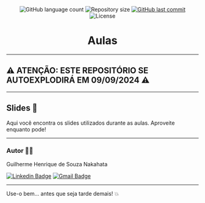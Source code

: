 <p align="center">
  <img alt="GitHub language count" src="https://img.shields.io/github/languages/count/GuilhermeNakahata/UNESPAR-2024?color=%2304D361">

  <img alt="Repository size" src="https://img.shields.io/github/repo-size/GuilhermeNakahata/UNESPAR-2024">
  
  <a href="https://github.com/GuilhermeNakahata/BonsaiStyleClassification/commits/main">
    <img alt="GitHub last commit" src="https://img.shields.io/github/last-commit/GuilhermeNakahata/UNESPAR-2024">
  </a>
    
  <img alt="License" src="https://img.shields.io/badge/license-MIT-brightgreen">

<h1 align="center">Aulas</h1>

---

## ⚠️ ATENÇÃO: ESTE REPOSITÓRIO SE AUTOEXPLODIRÁ EM 09/09/2024 ⚠️

---

## Slides 📝

Aqui você encontra os slides utilizados durante as aulas. Aproveite enquanto pode!

---

### Autor :technologist:

Guilherme Henrique de Souza Nakahata

[![Linkedin Badge](https://img.shields.io/badge/-GuilhermeNakahata-blue?style=flat-square&logo=Linkedin&logoColor=white)](https://www.linkedin.com/in/guilherme-henrique-de-souza-nakahata-637459187/) 
[![Gmail Badge](https://img.shields.io/badge/-guilhermenakahata@gmail.com-c14438?style=flat-square&logo=Gmail&logoColor=white)](mailto:GuilhermeNakahata@gmail.com)

---

Use-o bem... antes que seja tarde demais! 💥
